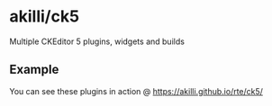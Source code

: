 # akilli/ck5

Multiple CKEditor 5 plugins, widgets and builds

## Example

You can see these plugins in action @ https://akilli.github.io/rte/ck5/
